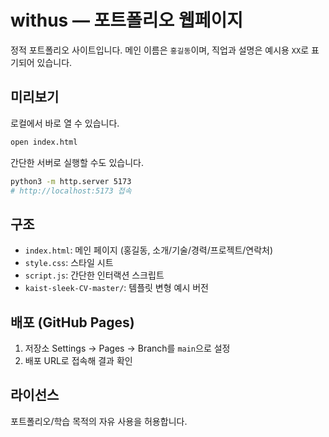 # withus — 포트폴리오 웹페이지

정적 포트폴리오 사이트입니다. 메인 이름은 `홍길동`이며, 직업과 설명은 예시용 `XX`로 표기되어 있습니다.

## 미리보기
로컬에서 바로 열 수 있습니다.

```bash
open index.html
```

간단한 서버로 실행할 수도 있습니다.

```bash
python3 -m http.server 5173
# http://localhost:5173 접속
```

## 구조
- `index.html`: 메인 페이지 (홍길동, 소개/기술/경력/프로젝트/연락처)
- `style.css`: 스타일 시트
- `script.js`: 간단한 인터랙션 스크립트
- `kaist-sleek-CV-master/`: 템플릿 변형 예시 버전

## 배포 (GitHub Pages)
1) 저장소 Settings → Pages → Branch를 `main`으로 설정
2) 배포 URL로 접속해 결과 확인

## 라이선스
포트폴리오/학습 목적의 자유 사용을 허용합니다.
